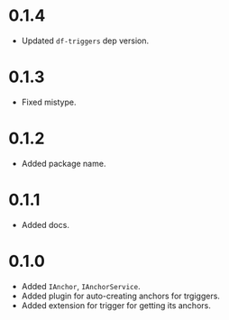 # 0.1.4

- Updated `df-triggers` dep version.

# 0.1.3

- Fixed mistype.

# 0.1.2

- Added package name.

# 0.1.1

- Added docs.

# 0.1.0

- Added `IAnchor`, `IAnchorService`.
- Added plugin for auto-creating anchors for trgiggers.
- Added extension for trigger for getting its anchors.